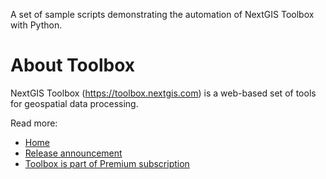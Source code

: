 A set of sample scripts demonstrating the automation of NextGIS Toolbox with Python.

# About Toolbox

NextGIS Toolbox (https://toolbox.nextgis.com) is a web-based set of tools for geospatial data processing.

Read more: 

* [Home](https://toolbox.nextgis.com)
* [Release announcement](https://nextgis.com/blog/toolbox/)
* [Toolbox is part of Premium subscription](https://nextgis.com/pricing-base)
